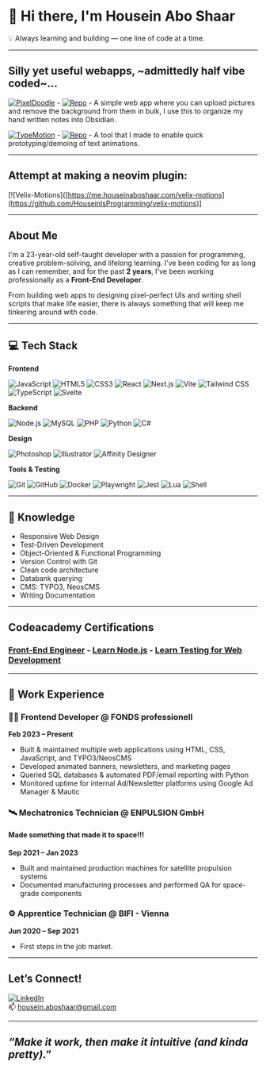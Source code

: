 # 👋 Hi there, I'm Housein Abo Shaar
  
💡 Always learning and building — one line of code at a time.

---
## Silly yet useful webapps, ~admittedly half vibe coded~...


[![PixelDoodle](https://me.houseinaboshaar.com/pixeldoodle)](https://me.houseinaboshaar.com/pixeldoodle)  - [![Repo](https://github.com/HouseinIsProgramming/PixelDoodle)](https://github.com/HouseinIsProgramming/PixelDoodle) - A simple web app where you can upload pictures and remove the background from them in bulk, I use this to organize my hand written notes into Obsidian.

[![TypeMotion](https://me.houseinaboshaar.com/typemotion)](https://me.houseinaboshaar.com/typemotion) - [![Repo](https://github.com/HouseinIsProgramming/TypeMotion)](https://github.com/HouseinIsProgramming/TypeMotion) - A tool that I made to enable quick prototyping/demoing of text animations. 

---
## Attempt at making a neovim plugin:
[![Velix-Motions]([https://me.houseinaboshaar.com/velix-motions](https://github.com/HouseinIsProgramming/velix-motions)]

---
## About Me

I'm a 23-year-old self-taught developer with a passion for programming, creative problem-solving, and lifelong learning. I've been coding for as long as I can remember, and for the past **2 years**, I've been working professionally as a **Front-End Developer**.

From building web apps to designing pixel-perfect UIs and writing shell scripts that make life easier, there is always something that will keep me tinkering around with code.

---

## 💻 Tech Stack

**Frontend**  

![JavaScript](https://img.shields.io/badge/-JavaScript-black?style=flat-square&logo=javascript&logoColor=white)  ![HTML5](https://img.shields.io/badge/-HTML5-E34F26?style=flat-square&logo=html5&logoColor=white)  ![CSS3](https://img.shields.io/badge/-CSS3-1572B6?style=flat-square&logo=css3&logoColor=white)  ![React](https://img.shields.io/badge/-React-61DAFB?style=flat-square&logo=react&logoColor=black)  ![Next.js](https://img.shields.io/badge/-Next.js-black?style=flat-square&logo=next.js&logoColor=white)  ![Vite](https://img.shields.io/badge/-Vite-646CFF?style=flat-square&logo=vite&logoColor=white)  ![Tailwind CSS](https://img.shields.io/badge/-Tailwind_CSS-38B2AC?style=flat-square&logo=tailwind-css&logoColor=white)  ![TypeScript](https://img.shields.io/badge/-TypeScript-007ACC?style=flat-square&logo=typescript&logoColor=white)  ![Svelte](https://img.shields.io/badge/-Svelte-FF3E00?style=flat-square&logo=svelte&logoColor=white)

**Backend**  

![Node.js](https://img.shields.io/badge/-Node.js-339933?style=flat-square&logo=node.js&logoColor=white)  ![MySQL](https://img.shields.io/badge/-MySQL-00758F?style=flat-square&logo=mysql&logoColor=white)  ![PHP](https://img.shields.io/badge/-PHP-777BB4?style=flat-square&logo=php&logoColor=white)  ![Python](https://img.shields.io/badge/-Python-3776AB?style=flat-square&logo=python&logoColor=white)  ![C#](https://img.shields.io/badge/-C%23-239120?style=flat-square&logo=c-sharp&logoColor=white)

**Design**  

![Photoshop](https://img.shields.io/badge/-Photoshop-31A8FF?style=flat-square&logo=adobe-photoshop&logoColor=white)  ![Illustrator](https://img.shields.io/badge/-Illustrator-FF9A00?style=flat-square&logo=adobe-illustrator&logoColor=black)  ![Affinity Designer](https://img.shields.io/badge/-Affinity_Designer-1B72BE?style=flat-square&logo=affinity-designer&logoColor=white) 

**Tools & Testing**  

![Git](https://img.shields.io/badge/-Git-F05032?style=flat-square&logo=git&logoColor=white)  ![GitHub](https://img.shields.io/badge/-GitHub-181717?style=flat-square&logo=github&logoColor=white)  ![Docker](https://img.shields.io/badge/-Docker-2496ED?style=flat-square&logo=docker&logoColor=white)  ![Playwright](https://img.shields.io/badge/-Playwright-2EAD33?style=flat-square&logo=playwright&logoColor=white)  ![Jest](https://img.shields.io/badge/-Jest-C21325?style=flat-square&logo=jest&logoColor=white)  ![Lua](https://img.shields.io/badge/-Lua-2C2D72?style=flat-square&logo=lua&logoColor=white)  ![Shell](https://img.shields.io/badge/-Shell_Scripts-black?style=flat-square&logo=gnu-bash&logoColor=white)

---

## 🧠 Knowledge

- Responsive Web Design  
- Test-Driven Development  
- Object-Oriented & Functional Programming  
- Version Control with Git
- Clean code architecture
- Databank querying
- CMS: TYPO3, NeosCMS  
- Writing Documentation 
---

## Codeacademy Certifications 

### [Front-End Engineer](https://docs.houseinaboshaar.com/codeacademy/frontend.png) - [Learn Node.js](https://docs.houseinaboshaar.com/codeacademy/nodejs.png) - [Learn Testing for Web Development](https://docs.houseinaboshaar.com/codeacademy/testingwebdevelopment.png)

---

## 💼 Work Experience

### 👨‍💻 Frontend Developer @ FONDS professionell  
**Feb 2023 – Present**  
- Built & maintained multiple web applications using HTML, CSS, JavaScript, and TYPO3/NeosCMS  
- Developed animated banners, newsletters, and marketing pages  
- Queried SQL databases & automated PDF/email reporting with Python  
- Monitored uptime for internal Ad/Newsletter platforms using Google Ad Manager & Mautic

### 🛰️ Mechatronics Technician @ ENPULSION GmbH  
#### Made something that made it to space!!!
**Sep 2021 – Jan 2023**  
- Built and maintained production machines for satellite propulsion systems  
- Documented manufacturing processes and performed QA for space-grade components

### ⚙️ Apprentice Technician @ BIFI - Vienna  
**Jun 2020 – Sep 2021**  
- First steps in the job market.

---

##  Let’s Connect!

[![LinkedIn](https://img.shields.io/badge/-LinkedIn-0077B5?style=flat-square&logo=linkedin)](https://www.linkedin.com/in/housein-abo-shaar-920292265/)  
📫 housein.aboshaar@gmail.com

---

## _“Make it work, then make it intuitive (and kinda pretty).”_

